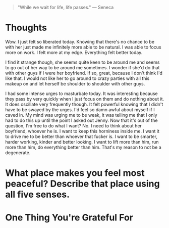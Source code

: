 
> \"While we wait for life, life passes.\" — Seneca

# Thoughts
Wow. I just felt so liberated today. Knowing that there's no chance to be with her just made me infinitely more able to be natural. I was able to focus more on work. I felt more at my edge. Everything felt better today. 

I find it strange though, she seems quite keen to be around me and seems to go out of her way to be around me sometimes. I wonder if she'd do that with other guys if I were her boyfriend. If so, great, because I don't think I'd like that. I would not like her to go around to crazy parties with all this makeup on and let herself be shoulder to shoulder with other guys.

I had some intense urges to masturbate today. It was interesting because they pass by very quickly when I just focus on them and do nothing about it. It does oscillate very frequently though. It felt powerful knowing that I didn't have to be swayed by the urges. I'd feel so damn awful about myself if I caved in. My mind was urging me to be weak, it was telling me that I only had to do this up until the point I asked out Jenny. Now that it's out of the question, I'm free to do what I want? No. I need to think about her boyfriend, whoever he is. I want to keep this horniness inside me. I want it to drive me to be better than whoever that fucker is. I want to be smarter, harder working, kinder and better looking. I want to lift more than him, run more than him, do everything better than him. That's my reason to not be a degenerate.

# What place makes you feel most peaceful? Describe that place using all five senses.

# One Thing You're Grateful For

